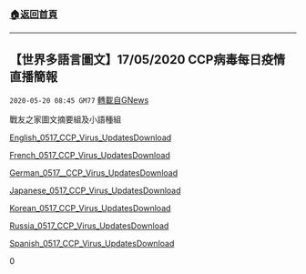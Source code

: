###  [:house:返回首頁](https://github.com/ourhimalayas/txt)
---

## 【世界多語言圖文】17/05/2020 CCP病毒每日疫情直播簡報
`2020-05-20 08:45 GM77` [轉載自GNews](https://gnews.org/zh-hant/208064/)

戰友之家圖文摘要組及小語種組

[English\_0517\_CCP\_Virus\_Updates](https://s3.amazonaws.com/gnews-media-offload/wp-content/uploads/2020/05/20082053/English0517_CCP_Virus_Updates.pdf)[Download](https://s3.amazonaws.com/gnews-media-offload/wp-content/uploads/2020/05/20082053/English0517_CCP_Virus_Updates.pdf)

[French\_0517\_CCP\_Virus\_Updates](https://s3.amazonaws.com/gnews-media-offload/wp-content/uploads/2020/05/20083218/French0517_CCP_Virus_Updates.pdf)[Download](https://s3.amazonaws.com/gnews-media-offload/wp-content/uploads/2020/05/20083218/French0517_CCP_Virus_Updates.pdf)

[German\_0517\_\_CCP\_Virus\_Updates](https://s3.amazonaws.com/gnews-media-offload/wp-content/uploads/2020/05/20083356/German0517__CCP_Virus_Updates_-_Kopie.pdf)[Download](https://s3.amazonaws.com/gnews-media-offload/wp-content/uploads/2020/05/20083356/German0517__CCP_Virus_Updates_-_Kopie.pdf)

[Japanese\_0517\_CCP\_Virus\_Updates](https://s3.amazonaws.com/gnews-media-offload/wp-content/uploads/2020/05/20083518/Japanese0517_CCP_Virus_Updates.pdf)[Download](https://s3.amazonaws.com/gnews-media-offload/wp-content/uploads/2020/05/20083518/Japanese0517_CCP_Virus_Updates.pdf)

[Korean\_0517\_CCP\_Virus\_Updates](https://s3.amazonaws.com/gnews-media-offload/wp-content/uploads/2020/05/20083644/Korean0517_CCP_Virus_Updates.pdf)[Download](https://s3.amazonaws.com/gnews-media-offload/wp-content/uploads/2020/05/20083644/Korean0517_CCP_Virus_Updates.pdf)

[Russia\_0517\_CCP\_Virus\_Updates](https://s3.amazonaws.com/gnews-media-offload/wp-content/uploads/2020/05/20083738/Russia0517_CCP_Virus_Updates.pdf)[Download](https://s3.amazonaws.com/gnews-media-offload/wp-content/uploads/2020/05/20083738/Russia0517_CCP_Virus_Updates.pdf)

[Spanish\_0517\_CCP\_Virus\_Updates](https://s3.amazonaws.com/gnews-media-offload/wp-content/uploads/2020/05/20083816/Spanish0517_CCP_Virus_Updates.pdf)[Download](https://s3.amazonaws.com/gnews-media-offload/wp-content/uploads/2020/05/20083816/Spanish0517_CCP_Virus_Updates.pdf)



0
